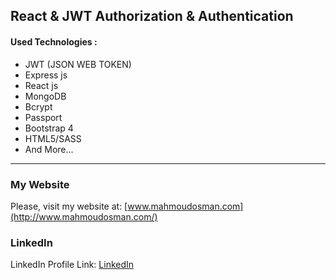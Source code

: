 ## React & JWT Authorization & Authentication

#### Used Technologies :

- JWT (JSON WEB TOKEN)
- Express js
- React js
- MongoDB
- Bcrypt
- Passport
- Bootstrap 4
- HTML5/SASS
- And More...

---

### My Website

Please, visit my website at:
[www.mahmoudosman.com](http://www.mahmoudosman.com/)

### LinkedIn

LinkedIn Profile Link: [LinkedIn](https://www.linkedin.com/in/mahmoudaoman/)
